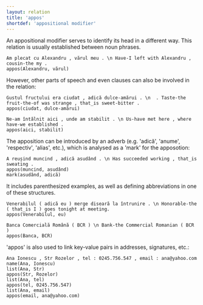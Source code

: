```yaml
---
layout: relation
title: 'appos'
shortdef: 'appositional modifier'
---
```


An appositional modifier serves to identify its head in a different way. This relation is usually established between noun phrases.

~~~ sdparse
Am plecat cu Alexandru , vărul meu . \n Have-I left with Alexandru , cousin-the my . 
appos(Alexandru, vărul)
~~~

However, other parts of speech and even clauses can also be involved in the relation:

~~~ sdparse
Gustul fructului era ciudat , adică dulce-amărui . \n  . Taste-the fruit-the-of was strange , that_is sweet-bitter .
appos(ciudat, dulce-amărui)
~~~

~~~ sdparse
Ne-am întâlnit aici , unde am stabilit . \n Us-have met here , where have-we established .
appos(aici, stabilit)
~~~

The apposition can be introduced by an adverb (e.g. 'adică', 'anume', 'respectiv', 'alias', etc.), which is analysed as a 'mark' for the apposotion:

~~~ sdparse
A reușind muncind , adică asudând . \n Has succeeded working , that_is sweating .
appos(muncind, asudând)
mark(asudând, adică)
~~~

It includes parenthesized examples, as well as defining abbreviations in one of these structures.

~~~ sdparse
Venerabilul ( adică eu ) merge diseară la întrunire . \n Honorable-the ( that_is I ) goes tonight at meeting. 
appos(Venerabilul, eu)
~~~

~~~ sdparse
Banca Comercială Română ( BCR ) \n Bank-the Commercial Romanian ( BCR )  
appos(Banca, BCR)
~~~

'appos' is also used to link key-value pairs in addresses, signatures, etc.:

~~~ sdparse
Ana Ionescu , Str Rozelor , tel : 0245.756.547 , email : ana@yahoo.com
name(Ana, Ionescu)
list(Ana, Str)
appos(Str, Rozelor)
list(Ana, tel)
appos(tel, 0245.756.547)
list(Ana, email)
appos(email, ana@yahoo.com)
~~~
<!-- Interlanguage links updated Čt lis 12 09:43:13 CET 2020 -->
